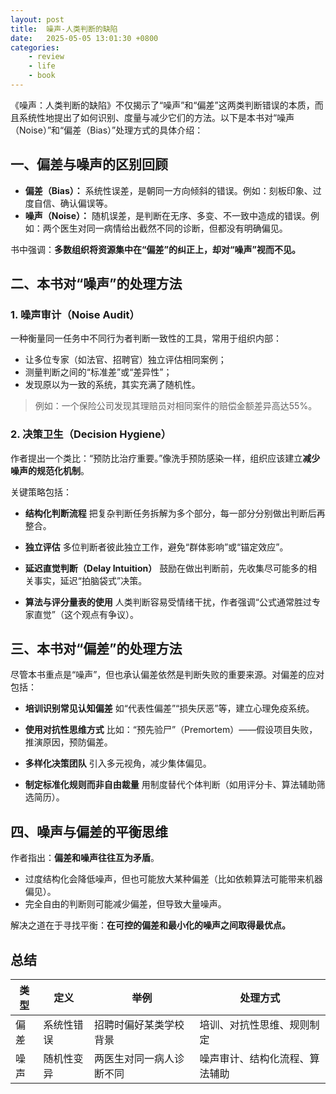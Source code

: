 ```yaml
---
layout: post
title:  噪声-人类判断的缺陷
date:   2025-05-05 13:01:30 +0800
categories: 
    - review
    - life
    - book
---
```


《噪声：人类判断的缺陷》不仅揭示了“噪声”和“偏差”这两类判断错误的本质，而且系统性地提出了如何识别、度量与减少它们的方法。以下是本书对“噪声（Noise）”和“偏差（Bias）”处理方式的具体介绍：


## 一、偏差与噪声的区别回顾

* **偏差（Bias）：** 系统性误差，是朝同一方向倾斜的错误。例如：刻板印象、过度自信、确认偏误等。
* **噪声（Noise）：** 随机误差，是判断在无序、多变、不一致中造成的错误。例如：两个医生对同一病情给出截然不同的诊断，但都没有明确偏见。

书中强调：**多数组织将资源集中在“偏差”的纠正上，却对“噪声”视而不见。**


## 二、本书对“噪声”的处理方法

### 1. **噪声审计（Noise Audit）**

一种衡量同一任务中不同行为者判断一致性的工具，常用于组织内部：

* 让多位专家（如法官、招聘官）独立评估相同案例；
* 测量判断之间的“标准差”或“差异性”；
* 发现原以为一致的系统，其实充满了随机性。

> 例如：一个保险公司发现其理赔员对相同案件的赔偿金额差异高达55%。


### 2. **决策卫生（Decision Hygiene）**

作者提出一个类比：“预防比治疗重要。”像洗手预防感染一样，组织应该建立**减少噪声的规范化机制**。

关键策略包括：

* **结构化判断流程**
  把复杂判断任务拆解为多个部分，每一部分分别做出判断后再整合。

* **独立评估**
  多位判断者彼此独立工作，避免“群体影响”或“锚定效应”。

* **延迟直觉判断（Delay Intuition）**
  鼓励在做出判断前，先收集尽可能多的相关事实，延迟“拍脑袋式”决策。

* **算法与评分量表的使用**
  人类判断容易受情绪干扰，作者强调“公式通常胜过专家直觉”（这个观点有争议）。


## 三、本书对“偏差”的处理方法

尽管本书重点是“噪声”，但也承认偏差依然是判断失败的重要来源。对偏差的应对包括：

* **培训识别常见认知偏差**
  如“代表性偏差”“损失厌恶”等，建立心理免疫系统。

* **使用对抗性思维方式**
  比如：“预先验尸”（Premortem）——假设项目失败，推演原因，预防偏差。

* **多样化决策团队**
  引入多元视角，减少集体偏见。

* **制定标准化规则而非自由裁量**
  用制度替代个体判断（如用评分卡、算法辅助筛选简历）。


## 四、噪声与偏差的平衡思维

作者指出：**偏差和噪声往往互为矛盾**。

* 过度结构化会降低噪声，但也可能放大某种偏差（比如依赖算法可能带来机器偏见）。
* 完全自由的判断则可能减少偏差，但导致大量噪声。

解决之道在于寻找平衡：**在可控的偏差和最小化的噪声之间取得最优点。**

## 总结

| 类型 | 定义    | 举例           | 处理方式            |
| -- | ----- | ------------ | --------------- |
| 偏差 | 系统性错误 | 招聘时偏好某类学校背景  | 培训、对抗性思维、规则制定   |
| 噪声 | 随机性变异 | 两医生对同一病人诊断不同 | 噪声审计、结构化流程、算法辅助 |
